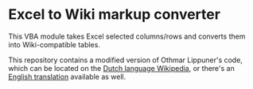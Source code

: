 # Excel to Wiki markup converter

This VBA module takes Excel selected columns/rows and converts them into Wiki-compatible tables.

This repository contains a modified version of Othmar Lippuner's code, which can be located on the [Dutch language Wikipedia](https://de.wikipedia.org/wiki/Wikipedia:Technik/Text/Basic/EXCEL-Tabellenumwandlung), or there's an [English translation]( https://de.wikipedia.org/wiki/Wikipedia:Technik/Text/Basic/EXCEL-Tabellenumwandlung) available as well.
